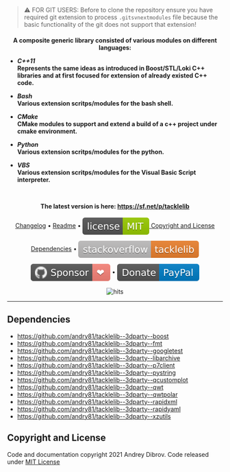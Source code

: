 > :warning: FOR GIT USERS: Before to clone the repository ensure you have required git extension to process `.gitsvnextmodules` file because the basic functionality of the git does not support that extension!

<h4 align="center">A composite generic library consisted of various modules on different languages:

<div align="left">

* <i>C++11</i><br/>
  Represents the same ideas as introduced in Boost/STL/Loki C++ libraries and
  at first focused for extension of already existed C++ code.<br/>

* <i>Bash</i><br/>
  Various extension scritps/modules for the bash shell.<br/>

* <i>CMake</i><br/>
  CMake modules to support and extend a build of a c++ project under cmake
  environment.<br/>
  
* <i>Python</i><br/>
  Various extension scritps/modules for the python.<br/>
  
* <i>VBS</i><br/>
  Various extension scritps/modules for the Visual Basic Script interpreter.<br/>
</div><br/>

The latest version is here: https://sf.net/p/tacklelib</h4>

<p align="center">
  <a href="https://github.com/andry81/tacklelib/blob/trunk/changelog.txt">Changelog</a> •
  <a href="https://github.com/andry81/tacklelib/blob/trunk/README_EN.txt">Readme</a> •
  <a href="#copyright-and-license"><img src="https://github.com/andry81/andry81/raw/main/badges/mit-license.svg" valign="middle" alt="copyright and license" />&nbsp;Copyright and License</a>
</p>

<p align="center">
  <a href="#dependecies">Dependencies</a> •
  <a href="https://stackoverflow.com/search?q=tacklelib"><img src="https://github.com/andry81/tacklelib/raw/trunk/.github/badges/stackoverflow-tacklelib.svg" valign="middle" alt="stackoverflow search" /></a>
</p>

<p align="center">
  <a href="https://github.com/sponsors/andry81"><img src="https://github.com/andry81/andry81/raw/main/badges/github-sponsor.svg" valign="middle" alt="github sponsor" /></a> •
  <a href="https://www.paypal.com/cgi-bin/webscr?item_name=Donation+to+tacklelib&cmd=_donations&business=andry%40inbox.ru"><img src="https://github.com/andry81/andry81/raw/main/badges/paypal-donate.svg" valign="middle" alt="paypal donate" /></a>
</p>

<p align="center">
   <img src="https://hits.seeyoufarm.com/api/count/incr/badge.svg?url=https%3A%2F%2Fgithub.com%2Fandry81&count_bg=%2379C83D&title_bg=%23555555&icon=&icon_color=%23E7E7E7&title=hits&edge_flat=false" valign="middle" alt="hits" />
</p>
  
---

## Dependencies<a name="dependecies"></a>

* https://github.com/andry81/tacklelib--3dparty--boost
* https://github.com/andry81/tacklelib--3dparty--fmt
* https://github.com/andry81/tacklelib--3dparty--googletest
* https://github.com/andry81/tacklelib--3dparty--libarchive
* https://github.com/andry81/tacklelib--3dparty--p7client
* https://github.com/andry81/tacklelib--3dparty--pystring
* https://github.com/andry81/tacklelib--3dparty--qcustomplot
* https://github.com/andry81/tacklelib--3dparty--qwt
* https://github.com/andry81/tacklelib--3dparty--qwtpolar
* https://github.com/andry81/tacklelib--3dparty--rapidxml
* https://github.com/andry81/tacklelib--3dparty--rapidyaml
* https://github.com/andry81/tacklelib--3dparty--xzutils

## Copyright and License<a name="copyright-and-license"></a>

Code and documentation copyright 2021 Andrey Dibrov. Code released under [MIT License](https://github.com/andry81/tacklelib/blob/trunk/license.txt)
